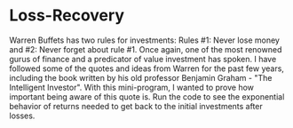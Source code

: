 # Loss-Recovery
Warren Buffets has two rules for investments: Rules #1: Never lose money and #2: Never forget about rule #1.
Once again, one of the most renowned gurus of finance and a predicator of value investment has spoken. I have followed some of the quotes and ideas from Warren for the past few years, including the book written by his old professor Benjamin Graham - "The Intelligent Investor". With this mini-program, I wanted to prove how important being aware of this quote is. Run the code to see the exponential behavior of returns needed to get back to the initial investments after losses.

